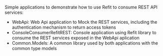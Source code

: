 Simple applications to demonstrate how to use Refit to consume REST API services:

-	WebApi: Web Api application to Mock the REST services, including the authentication mechanism to return access tokens
-	ConsoleConsumerRefitREST: Console application using Refit library to consume the REST services exposed in the WebApi aplication
- 	Common.Models: A common library used by both applications with the common type models

